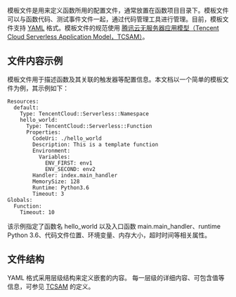 模板文件是用来定义函数所用的配置文件，通常放置在函数项目目录下。模板文件可以与函数代码、测试事件文件一起，通过代码管理工具进行管理。目前，模板文件支持 [YAML](http://yaml.org/spec/1.1/) 格式。模板文件的规范使用 [腾讯云无服务器应用模型（Tencent Cloud Serverless Application Model，TCSAM）](https://intl.cloud.tencent.com/document/product/583/32761)。

## 文件内容示例
模板文件用于描述函数及其关联的触发器等配置信息。本文档以一个简单的模板文件为例，其示例如下：
```
Resources:
  default:
    Type: TencentCloud::Serverless::Namespace
    hello_world:
      Type: TencentCloud::Serverless::Function
      Properties:
        CodeUri: ./hello_world
        Description: This is a template function
        Environment:
          Variables:
            ENV_FIRST: env1
            ENV_SECOND: env2
        Handler: index.main_handler
        MemorySize: 128
        Runtime: Python3.6
        Timeout: 3
Globals:
  Function:
    Timeout: 10

```
该示例指定了函数名 hello_world 以及入口函数 main.main_handler、runtime Python 3.6、代码文件位置、环境变量、内存大小，超时时间等相关属性。

## 文件结构
YAML 格式采用层级结构来定义嵌套的内容。
每一层级的详细内容、可包含值等信息，可参见 [TCSAM](https://intl.cloud.tencent.com/document/product/583/32761) 的定义。
